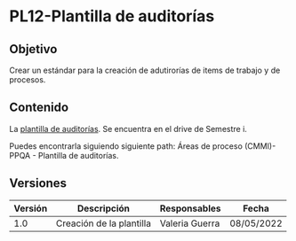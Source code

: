# PL12-Plantilla de auditorías

## Objetivo

Crear un estándar para la creación de adutirorías de items de trabajo y de procesos. 

## Contenido

La [plantilla de auditorías](https://docs.google.com/spreadsheets/d/1nkAKXW5tlkTucwkFfNALwD27FZ_BTNJTcovWHxatBoI/edit?usp=sharing). Se encuentra en el drive de Semestre i. 

Puedes encontrarla siguiendo siguiente path: 
 Áreas de proceso (CMMI)- PPQA - Plantilla de auditorías.


## Versiones

| Versión | Descripción                  | Responsables   | Fecha      |
| ------- | ---------------------------- | -------------- | ---------- |
| 1.0     | Creación de la plantilla     | Valeria Guerra | 08/05/2022  |
